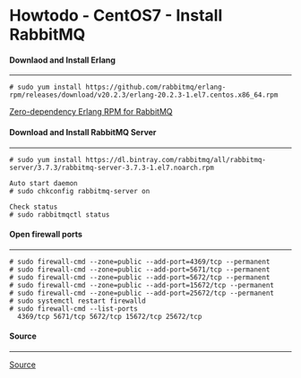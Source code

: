 Howtodo - CentOS7 - Install RabbitMQ
====================================

#### Downlaod and Install Erlang
----

    # sudo yum install https://github.com/rabbitmq/erlang-rpm/releases/download/v20.2.3/erlang-20.2.3-1.el7.centos.x86_64.rpm

[Zero-dependency Erlang RPM for RabbitMQ](https://github.com/rabbitmq/erlang-rpm/releases)



#### Download and Install RabbitMQ Server
----

    # sudo yum install https://dl.bintray.com/rabbitmq/all/rabbitmq-server/3.7.3/rabbitmq-server-3.7.3-1.el7.noarch.rpm
    
    Auto start daemon
    # sudo chkconfig rabbitmq-server on

    Check status
    # sudo rabbitmqctl status


#### Open firewall ports 
----

    # sudo firewall-cmd --zone=public --add-port=4369/tcp --permanent
    # sudo firewall-cmd --zone=public --add-port=5671/tcp --permanent
    # sudo firewall-cmd --zone=public --add-port=5672/tcp --permanent
    # sudo firewall-cmd --zone=public --add-port=15672/tcp --permanent
    # sudo firewall-cmd --zone=public --add-port=25672/tcp --permanent
    # sudo systemctl restart firewalld
    # sudo firewall-cmd --list-ports
      4369/tcp 5671/tcp 5672/tcp 15672/tcp 25672/tcp





#### Source
----

[Source](https://www.rabbitmq.com/install-rpm.html)


